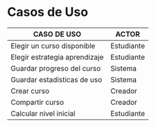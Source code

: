 # Casos de Uso

| CASO DE USO                   | ACTOR   |
|-------------------------------|---------|
| Elegir un curso disponible    | Estudiante |
| Elegir estrategia aprendizaje | Estudiante |
| Guardar progreso del curso    | Sistema |
| Guardar estadísticas de uso   | Sistema |
| Crear curso                   | Creador |
| Compartir curso               | Creador |
| Calcular nivel inicial        | Estudiante |